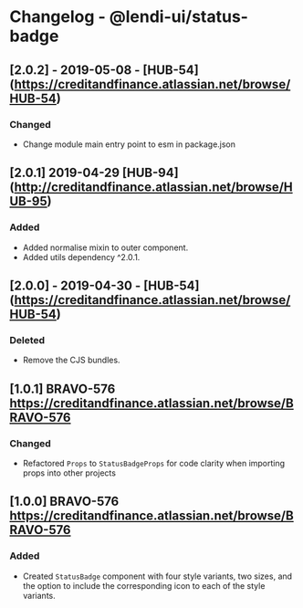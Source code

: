 # Changelog - @lendi-ui/status-badge

## [2.0.2] - 2019-05-08 - [HUB-54] (https://creditandfinance.atlassian.net/browse/HUB-54)
 
### Changed
- Change module main entry point to esm in package.json

## [2.0.1] 2019-04-29 [HUB-94] (http://creditandfinance.atlassian.net/browse/HUB-95)
### Added
- Added normalise mixin to outer component.
- Added utils dependency ^2.0.1.

## [2.0.0] - 2019-04-30 - [HUB-54] (https://creditandfinance.atlassian.net/browse/HUB-54)
### Deleted
- Remove the CJS bundles.

## [1.0.1] BRAVO-576 https://creditandfinance.atlassian.net/browse/BRAVO-576
### Changed
- Refactored `Props` to `StatusBadgeProps` for code clarity when importing props into other projects

## [1.0.0] BRAVO-576 https://creditandfinance.atlassian.net/browse/BRAVO-576
### Added
- Created `StatusBadge` component with four style variants, two sizes, and the option to include the corresponding icon to each of the style variants.
